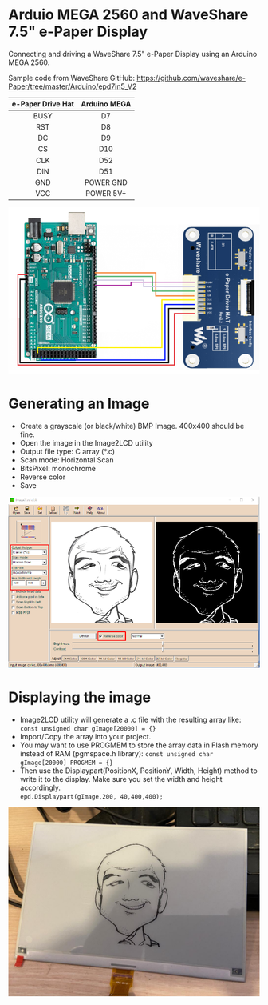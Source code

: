 # Arduio MEGA 2560 and WaveShare 7.5" e-Paper Display
Connecting and driving a WaveShare 7.5" e-Paper Display using an Arduino MEGA 2560.

Sample code from WaveShare GitHub:
https://github.com/waveshare/e-Paper/tree/master/Arduino/epd7in5_V2

| e-Paper Drive Hat | Arduino MEGA    |
| :-------------:   | :-------------: |
| BUSY              | D7              |
| RST               | D8              |
| DC                | D9              |
| CS                | D10             |
| CLK               | D52             |
| DIN               | D51             |
| GND               | POWER GND       |
| VCC               | POWER 5V+       |

![alt text](https://raw.githubusercontent.com/cvasquez-github/arduino-mega-epaper/main/arduino-mega-epaper-hat.png)


# Generating an Image
- Create a grayscale (or black/white) BMP Image. 400x400 should be fine.
- Open the image in the Image2LCD utility
- Output file type: C array (*.c)
- Scan mode: Horizontal Scan
- BitsPixel: monochrome
- Reverse color
- Save

![Image2LCD Example](https://raw.githubusercontent.com/cvasquez-github/arduino-mega-epaper/main/image2lcd_example.png)

# Displaying the image
- Image2LCD utility will generate a .c file with the resulting array like: 
`const unsigned char gImage[20000] = {}`
- Import/Copy the array into your project.
- You may want to use PROGMEM to store the array data in Flash memory instead of RAM (pgmspace.h library): 
`const unsigned char gImage[20000] PROGMEM = {}`
- Then use the Displaypart(PositionX, PositionY, Width, Height) method to write it to the display. Make sure you set the width and height accordingly.  
`epd.Displaypart(gImage,200, 40,400,400);`
 
![WaveShare Output Example](https://raw.githubusercontent.com/cvasquez-github/arduino-mega-epaper/main/waveshare_example_output.jpg)

